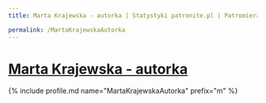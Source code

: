 ```yaml
---
title: Marta Krajewska - autorka | Statystyki patronite.pl | Patromierz

permalink: /MartaKrajewskaAutorka
---
```


# [Marta Krajewska - autorka](https://patronite.pl/MartaKrajewskaAutorka)

{% include profile.md name="MartaKrajewskaAutorka" prefix="m" %}
